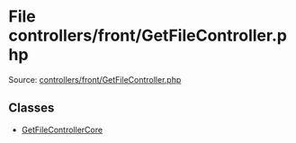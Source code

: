 File controllers/front/GetFileController.php
=========

Source: [controllers/front/GetFileController.php](https://github.com/PrestaShop/PrestaShop/blob/1.5.5.0/controllers/front/GetFileController.php)


Classes
-------

* [GetFileControllerCore](class.GetFileControllerCore.md)


